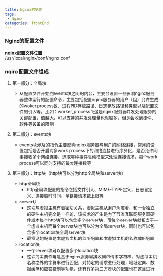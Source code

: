 ```yaml
---
title: Nginx的安装
tags: 
 - Nginx
categories: frontEnd
---
```


### Nginx的配置文件
**nginx配置文件位置**  
/usr/local/nginx/conf/nginx.conf

### nginx配置文件组成
1. 第一部分：全局块
   * 从配置文件开始到events块之间的内容，主要会设置一些影响nginx服务器整体运行的配置命令，主要包括配置nginx服务器的用户（组）允许生成的woker process数、进程PID存放路径、日志存放路径和类型以及配置文件的引入等。比如：worker_process 1;这是nginx服务器并发处理服务的关键配置，值越大，可以支持的并发处理量也就越多，但是会收到硬件、软件等设备的限制
        
2. 第二部分：events块
   * events块涉及的指令主要影响nginx服务器与用户的网络连接，常用的设置包括是否开启对多work process下的网络连接进行序列化，是否允许同事接收多个网络连接，选取哪种事件驱动模型来处理连接请求，每个work process可以同时支持的最大连接数等
        
3. 第三部分：http块（http块可以分为http全局块和server块）
   * http全局块
     * http全局块配置的指令包括文件引入、MIME-TYPE定义，日志自定义、连接超时时间、单链接请求数上限等
   * server块
     * 这块与虚拟主机有着密切关系，虚拟主机从用户角度看，和一台独立的硬件主机完全是一样的，该技术的产生是为了节省互联网服务器硬件成本每个http块可以包含多个server块，而每个server块就相当于一个虚拟主机而每个server块也可以分为全局server块，同时也可以包含多个location块全局server块
     * 最常见的配置是本虚拟主机的监听配置和本虚拟主机的名称或IP配置
   * location块
     * 一个server块可以配置多个location块
     * 这块的主要作用是基于nginx服务器接收到的请求字符串，对虚拟主机名称之外的字符串进行匹配，对特定的请求进行处理，地址定向、数据缓存和应答控制等功能，还有许多第三方模块的配置也在这里进行
                    
